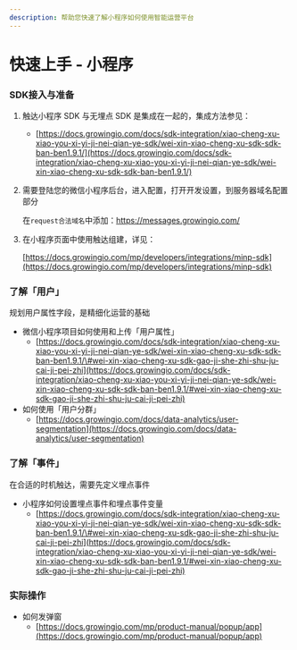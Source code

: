 ```yaml
---
description: 帮助您快速了解小程序如何使用智能运营平台
---
```


# 快速上手 - 小程序

### **SDK接入与准备**

1. 触达小程序 SDK 与无埋点 SDK 是集成在一起的，集成方法参见：
   * [https://docs.growingio.com/docs/sdk-integration/xiao-cheng-xu-xiao-you-xi-yi-ji-nei-qian-ye-sdk/wei-xin-xiao-cheng-xu-sdk-sdk-ban-ben1.9.1/](https://docs.growingio.com/docs/sdk-integration/xiao-cheng-xu-xiao-you-xi-yi-ji-nei-qian-ye-sdk/wei-xin-xiao-cheng-xu-sdk-sdk-ban-ben1.9.1/) 
2. 需要登陆您的微信小程序后台，进入配置，打开开发设置，到服务器域名配置部分

   在`request合法域名`中添加：https://messages.growingio.com/

3. 在小程序页面中使用触达组建，详见： 

    [https://docs.growingio.com/mp/developers/integrations/minp-sdk](https://docs.growingio.com/mp/developers/integrations/minp-sdk) 

### **了解「用户」**

规划用户属性字段，是精细化运营的基础

* 微信小程序项目如何使用和上传「用户属性」
  * [https://docs.growingio.com/docs/sdk-integration/xiao-cheng-xu-xiao-you-xi-yi-ji-nei-qian-ye-sdk/wei-xin-xiao-cheng-xu-sdk-sdk-ban-ben1.9.1/\#wei-xin-xiao-cheng-xu-sdk-gao-ji-she-zhi-shu-ju-cai-ji-pei-zhi](https://docs.growingio.com/docs/sdk-integration/xiao-cheng-xu-xiao-you-xi-yi-ji-nei-qian-ye-sdk/wei-xin-xiao-cheng-xu-sdk-sdk-ban-ben1.9.1/#wei-xin-xiao-cheng-xu-sdk-gao-ji-she-zhi-shu-ju-cai-ji-pei-zhi)
* 如何使用「用户分群」
  * [https://docs.growingio.com/docs/data-analytics/user-segmentation](https://docs.growingio.com/docs/data-analytics/user-segmentation)

### **了解「事件」**

在合适的时机触达，需要先定义埋点事件

* 小程序如何设置埋点事件和埋点事件变量
  * [https://docs.growingio.com/docs/sdk-integration/xiao-cheng-xu-xiao-you-xi-yi-ji-nei-qian-ye-sdk/wei-xin-xiao-cheng-xu-sdk-sdk-ban-ben1.9.1/\#wei-xin-xiao-cheng-xu-sdk-gao-ji-she-zhi-shu-ju-cai-ji-pei-zhi](https://docs.growingio.com/docs/sdk-integration/xiao-cheng-xu-xiao-you-xi-yi-ji-nei-qian-ye-sdk/wei-xin-xiao-cheng-xu-sdk-sdk-ban-ben1.9.1/#wei-xin-xiao-cheng-xu-sdk-gao-ji-she-zhi-shu-ju-cai-ji-pei-zhi)

### **实际操作**

* 如何发弹窗
  * [https://docs.growingio.com/mp/product-manual/popup/app](https://docs.growingio.com/mp/product-manual/popup/app)

